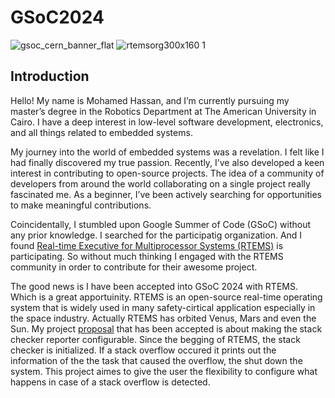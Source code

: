 # GSoC2024

![gsoc_cern_banner_flat](https://github.com/Hamzyyy/hamzy.github.io/assets/48621542/af1a84ff-0099-4b37-a27c-4d17cc5c4e7c)
![rtemsorg300x160 1](https://github.com/Hamzyyy/hamzy.github.io/assets/48621542/2cff10ea-3d7b-43d0-8c80-c933e8ad4172)

## Introduction
Hello! My name is Mohamed Hassan, and I’m currently pursuing my master’s degree in the Robotics Department at The American University in Cairo. I have a deep interest in low-level software development, electronics, and all things related to embedded systems.

My journey into the world of embedded systems was a revelation. I felt like I had finally discovered my true passion. Recently, I’ve also developed a keen interest in contributing to open-source projects. The idea of a community of developers from around the world collaborating on a single project really fascinated me. As a beginner, I’ve been actively searching for opportunities to make meaningful contributions.

Coincidentally, I stumbled upon Google Summer of Code (GSoC) without any prior knowledge. I searched for the participatig organization. And I found [Real-time Executive for Multiprocessor Systems (RTEMS)]([url](https://www.rtems.org/)) is participating. So without much thinking I engaged with the RTEMS community in order to contribute for their awesome project.

The good news is I have been accepted into GSoC 2024 with RTEMS. Which is a great apportuinity. RTEMS is an open-source real-time operating system that is widely used in many safety-cirtical application especially in the space industry. Actually RTEMS has orbited Venus, Mars and even the Sun. 
My project [proposal](https://docs.google.com/document/d/1Kn02yQQNI9qHwup5kuGEhj-9l-dpnwYgYvFceXD-BxA/edit#heading=h.f0qomue69e9r) that has been accepted is about making the stack checker reporter configurable. Since the begging of RTEMS, the stack checker is initialized. If a stack overflow occured it prints out the information of the the task that caused the overflow, the shut down the system. This project aimes to give the user the flexibility to configure what happens in case of a stack overflow is detected. 
